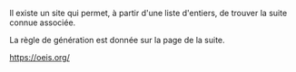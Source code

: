 
Il existe un site qui permet, à partir d'une liste d'entiers, de trouver la suite connue associée.

La règle de génération est donnée sur la page de la suite.

https://oeis.org/
